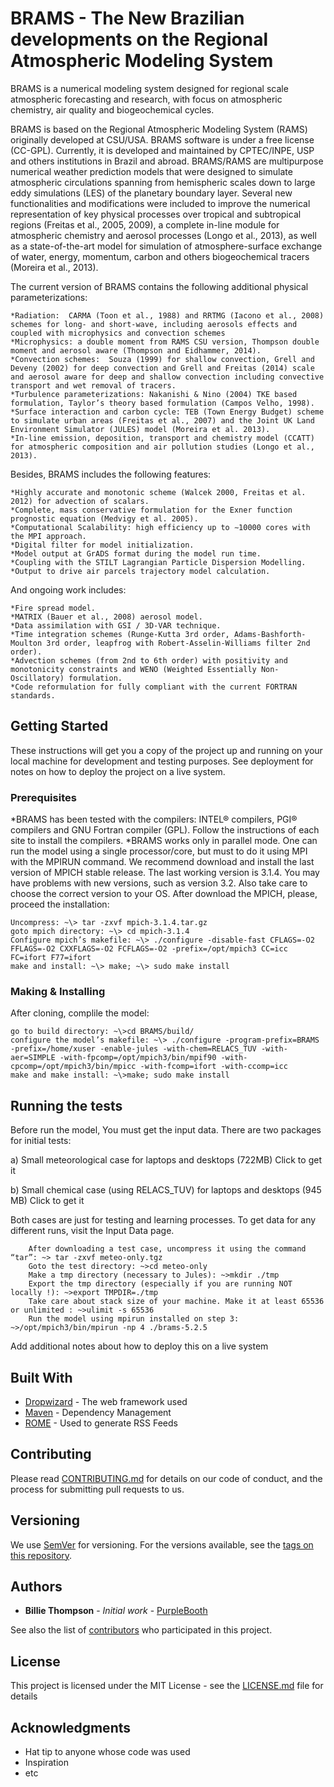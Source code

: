 # BRAMS - The New Brazilian developments on the Regional Atmospheric Modeling System

BRAMS is a numerical modeling system designed for regional scale atmospheric forecasting and research, with focus on atmospheric chemistry, air quality and biogeochemical cycles.

BRAMS is based on the Regional Atmospheric Modeling System (RAMS) originally developed at CSU/USA. BRAMS software is under a free license (CC-GPL). Currently, it is developed and maintained by CPTEC/INPE, USP and others institutions in Brazil and abroad. BRAMS/RAMS are multipurpose numerical weather prediction models that were designed to simulate atmospheric circulations spanning from hemispheric scales down to large eddy simulations (LES) of the planetary boundary layer. Several new functionalities and modifications were included to improve the numerical representation of key physical processes over tropical and subtropical regions (Freitas et al., 2005, 2009), a complete in-line module for atmospheric chemistry and aerosol processes (Longo et al., 2013), as well as a state-of-the-art model for simulation of atmosphere-surface exchange of water, energy, momentum, carbon and others biogeochemical tracers (Moreira et al., 2013).

The current version of BRAMS contains the following additional physical parameterizations:

    *Radiation:  CARMA (Toon et al., 1988) and RRTMG (Iacono et al., 2008) schemes for long- and short-wave, including aerosols effects and coupled with microphysics and convection schemes
    *Microphysics: a double moment from RAMS CSU version, Thompson double moment and aerosol aware (Thompson and Eidhammer, 2014).
    *Convection schemes:  Souza (1999) for shallow convection, Grell and Deveny (2002) for deep convection and Grell and Freitas (2014) scale and aerosol aware for deep and shallow convection including convective transport and wet removal of tracers.
    *Turbulence parameterizations: Nakanishi & Nino (2004) TKE based formulation, Taylor’s theory based formulation (Campos Velho, 1998).
    *Surface interaction and carbon cycle: TEB (Town Energy Budget) scheme to simulate urban areas (Freitas et al., 2007) and the Joint UK Land Environment Simulator (JULES) model (Moreira et al. 2013).
    *In-line emission, deposition, transport and chemistry model (CCATT) for atmospheric composition and air pollution studies (Longo et al., 2013).

Besides, BRAMS includes the following features:

    *Highly accurate and monotonic scheme (Walcek 2000, Freitas et al. 2012) for advection of scalars.
    *Complete, mass conservative formulation for the Exner function prognostic equation (Medvigy et al. 2005).
    *Computational Scalability: high efficiency up to ∼10000 cores with the MPI approach.
    *Digital filter for model initialization.
    *Model output at GrADS format during the model run time.
    *Coupling with the STILT Lagrangian Particle Dispersion Modelling.
    *Output to drive air parcels trajectory model calculation.

And ongoing work includes:

    *Fire spread model.
    *MATRIX (Bauer et al., 2008) aerosol model.
    *Data assimilation with GSI / 3D-VAR technique.
    *Time integration schemes (Runge-Kutta 3rd order, Adams-Bashforth-Moulton 3rd order, leapfrog with Robert-Asselin-Williams filter 2nd order).
    *Advection schemes (from 2nd to 6th order) with positivity and monotonicity constraints and WENO (Weighted Essentially Non-Oscillatory) formulation.
    *Code reformulation for fully compliant with the current FORTRAN standards.

## Getting Started

These instructions will get you a copy of the project up and running on your local machine for development and testing purposes. See deployment for notes on how to deploy the project on a live system.

### Prerequisites

*BRAMS has been tested with the compilers: INTEL® compilers, PGI® compilers and GNU Fortran compiler (GPL). Follow the instructions of each site to install the compilers.
*BRAMS works only in parallel mode. One can run the model using a single processor/core, but must to do it using MPI with the MPIRUN command. We recommend download and install the last version of MPICH stable release. The last working version is 3.1.4. You may have problems with new versions, such as version 3.2. Also take care to choose the correct version to your OS.
After download the MPICH, please, proceed the installation:

```
Uncompress: ~\> tar -zxvf mpich-3.1.4.tar.gz
goto mpich directory: ~\> cd mpich-3.1.4
Configure mpich’s makefile: ~\> ./configure -disable-fast CFLAGS=-O2 FFLAGS=-O2 CXXFLAGS=-O2 FCFLAGS=-O2 -prefix=/opt/mpich3 CC=icc FC=ifort F77=ifort
make and install: ~\> make; ~\> sudo make install

```


### Making & Installing

After cloning, complile the model:

```
go to build directory: ~\>cd BRAMS/build/
configure the model’s makefile: ~\> ./configure -program-prefix=BRAMS -prefix=/home/xuser -enable-jules -with-chem=RELACS_TUV -with-aer=SIMPLE -with-fpcomp=/opt/mpich3/bin/mpif90 -with-cpcomp=/opt/mpich3/bin/mpicc -with-fcomp=ifort -with-ccomp=icc
make and make install: ~\>make; sudo make install
```

## Running the tests

Before run the model, You must get the input data. There are two packages for initial tests:

a) Small meteorological case for laptops and desktops (722MB)
Click to get it

b) Small chemical case (using RELACS_TUV) for laptops and desktops (945 MB)
Click to get it

Both cases are just for testing and learning processes. To get data for any different runs, visit the Input Data page.

```
    After downloading a test case, uncompress it using the command “tar”: ~> tar -zxvf meteo-only.tgz
    Goto the test directory: ~>cd meteo-only
    Make a tmp directory (necessary to Jules): ~>mkdir ./tmp
    Export the tmp directory (especially if you are running NOT locally !): ~>export TMPDIR=./tmp
    Take care about stack size of your machine. Make it at least 65536 or unlimited : ~>ulimit -s 65536
    Run the model using mpirun installed on step 3: ~>/opt/mpich3/bin/mpirun -np 4 ./brams-5.2.5

```

Add additional notes about how to deploy this on a live system

## Built With

* [Dropwizard](http://www.dropwizard.io/1.0.2/docs/) - The web framework used
* [Maven](https://maven.apache.org/) - Dependency Management
* [ROME](https://rometools.github.io/rome/) - Used to generate RSS Feeds

## Contributing

Please read [CONTRIBUTING.md](https://gist.github.com/PurpleBooth/b24679402957c63ec426) for details on our code of conduct, and the process for submitting pull requests to us.

## Versioning

We use [SemVer](http://semver.org/) for versioning. For the versions available, see the [tags on this repository](https://github.com/your/project/tags). 

## Authors

* **Billie Thompson** - *Initial work* - [PurpleBooth](https://github.com/PurpleBooth)

See also the list of [contributors](https://github.com/your/project/contributors) who participated in this project.

## License

This project is licensed under the MIT License - see the [LICENSE.md](LICENSE.md) file for details

## Acknowledgments

* Hat tip to anyone whose code was used
* Inspiration
* etc
